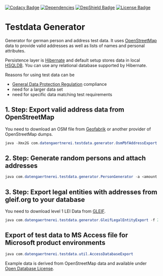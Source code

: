 
[![Codacy Badge](https://api.codacy.com/project/badge/Grade/545b3ff35f5d4cfda59d2c936161146c)](https://app.codacy.com/app/datengaertnerei/testdata?utm_source=github.com&utm_medium=referral&utm_content=datengaertnerei/testdata&utm_campaign=Badge_Grade_Dashboard)
[![Dependencies](https://img.shields.io/librariesio/github/datengaertnerei/testdata.svg)](https://libraries.io/github/datengaertnerei/testdata)
[![DepShield Badge](https://depshield.sonatype.org/badges/datengaertnerei/testdata/depshield.svg)](https://depshield.github.io)
[![License Badge](https://img.shields.io/github/license/datengaertnerei/testdata.svg)](https://mit-license.org/)

# Testdata Generator

Generator for german person and address test data. It uses [OpenStreetMap](https://www.openstreetmap.org/) data to provide valid addresses as well as lists of names and personal attributes.

Persistence layer is [Hibernate](http://hibernate.org/orm/) and default setup stores data in local [HSQLDB](http://hsqldb.org/). You can use any relational database supported by Hibernate.

Reasons for using test data can be
  * [General Data Protection Regulation](https://eur-lex.europa.eu/legal-content/EN/TXT/?uri=CELEX:32016R0679) compliance
  * need for a larger data set
  * need for specific data matching test requirements

## 1. Step: Export valid address data from OpenStreetMap

You need to download an OSM file from [Geofabrik](https://download.geofabrik.de/europe.html) or another provider of OpenStreetMap dumps.

```java
java -Xmx2G com.datengaertnerei.testdata.generator.OsmPbfAddressExport -f europe-latest.osm.pbf 

```

## 2. Step: Generate random persons and attach addresses

```java
java com.datengaertnerei.testdata.generator.PersonGenerator -a <amount of test person rows>

```

## 3. Step: Export legal entities with addresses from gleif.org to your database

You need to download level 1 LEI Data from [GLEIF](https://www.gleif.org/en/lei-data/gleif-concatenated-file/download-the-concatenated-file#). 

```java
java com.datengaertnerei.testdata.generator.GleifLegalEntityExport -f 20181207-gleif-concatenated-file-lei2.xml

```

## Export of test data to MS Access file for Microsoft product environments

```java
java com.datengaertnerei.testdata.util.AccessDatabaseExport 

```

Example data is derived from OpenStreetMap data and available under [Open Database License](https://opendatacommons.org/licenses/odbl/).
